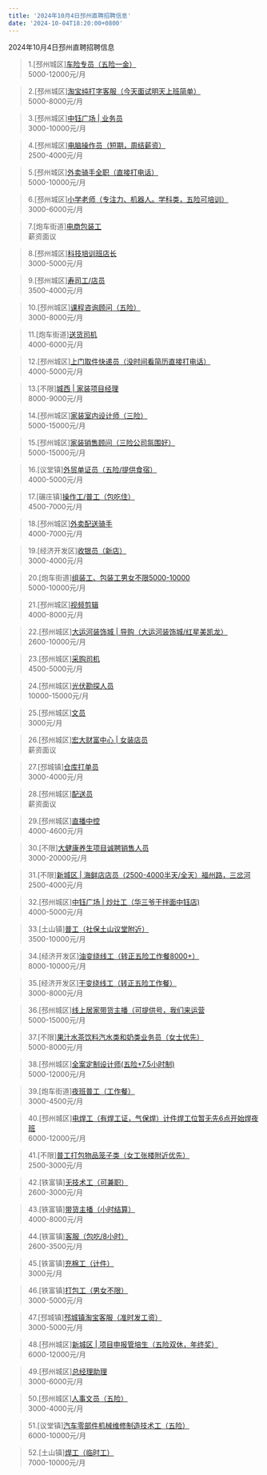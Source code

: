 ```yaml
---
title: '2024年10月4日邳州直聘招聘信息'
date: '2024-10-04T18:20:00+0800'
---
```

2024年10月4日邳州直聘招聘信息
<!--more-->
>1.[邳州城区][车险专员（五险一金）](https://www.pizhouzhipin.com/job/30525)<br>
>5000-12000元/月

>2.[邳州城区][淘宝纯打字客服（今天面试明天上班简单）](https://www.pizhouzhipin.com/job/36818)<br>
>5000-8000元/月

>3.[邳州城区][中钰广场 | 业务员](https://www.pizhouzhipin.com/job/37673)<br>
>3000-10000元/月

>4.[邳州城区][电脑操作员（短期，周结薪资）](https://www.pizhouzhipin.com/job/37177)<br>
>2500-4000元/月

>5.[邳州城区][外卖骑手全职（直接打电话）](https://www.pizhouzhipin.com/job/25304)<br>
>5000-10000元/月

>6.[邳州城区][小学老师（专注力、机器人。学科类，五险可培训）](https://www.pizhouzhipin.com/job/33789)<br>
>3000-6000元/月

>7.[炮车街道][电商包装工](https://www.pizhouzhipin.com/job/32250)<br>
>薪资面议

>8.[邳州城区][科技培训班店长](https://www.pizhouzhipin.com/job/37691)<br>
>3000-5000元/月

>9.[邳州城区][寿司工/店员](https://www.pizhouzhipin.com/job/37271)<br>
>3500-4000元/月

>10.[邳州城区][课程咨询顾问（五险）](https://www.pizhouzhipin.com/job/33791)<br>
>3000-8000元/月

>11.[炮车街道][送货司机](https://www.pizhouzhipin.com/job/28587)<br>
>4000-6000元/月

>12.[邳州城区][上门取件快递员（没时间看简历直接打电话）](https://www.pizhouzhipin.com/job/37280)<br>
>4000-5000元/月

>13.[不限][城西 | 家装项目经理](https://www.pizhouzhipin.com/job/34754)<br>
>8000-9000元/月

>14.[邳州城区][家装室内设计师（三险）](https://www.pizhouzhipin.com/job/17714)<br>
>5000-15000元/月

>15.[邳州城区][家装销售顾问（三险公司氛围好）](https://www.pizhouzhipin.com/job/15739)<br>
>5000-15000元/月

>16.[议堂镇][外贸单证员（五险/提供食宿）](https://www.pizhouzhipin.com/job/33725)<br>
>4000-5000元/月

>17.[碾庄镇][操作工/普工（包吃住）](https://www.pizhouzhipin.com/job/37450)<br>
>4500-7000元/月

>18.[邳州城区][外卖配送骑手](https://www.pizhouzhipin.com/job/36574)<br>
>4000-7000元/月

>19.[经济开发区][收银员（新店）](https://www.pizhouzhipin.com/job/37653)<br>
>3000-4000元/月

>20.[炮车街道][组装工、包装工男女不限5000-10000](https://www.pizhouzhipin.com/job/36719)<br>
>5000-10000元/月

>21.[邳州城区][视频剪辑](https://www.pizhouzhipin.com/job/37266)<br>
>4000-8000元/月

>22.[邳州城区][大运河装饰城 | 导购（大运河装饰城/红星美凯龙）](https://www.pizhouzhipin.com/job/26212)<br>
>2600-10000元/月

>23.[邳州城区][采购司机](https://www.pizhouzhipin.com/job/32252)<br>
>4500-5000元/月

>24.[邳州城区][光伏勘探人员](https://www.pizhouzhipin.com/job/36802)<br>
>10000-15000元/月

>25.[邳州城区][文员](https://www.pizhouzhipin.com/job/37699)<br>
>3000元/月

>26.[邳州城区][宏大财富中心 | 女装店员](https://www.pizhouzhipin.com/job/37695)<br>
>薪资面议

>27.[邳城镇][仓库打单员](https://www.pizhouzhipin.com/job/37624)<br>
>3000-4000元/月

>28.[邳州城区][配送员](https://www.pizhouzhipin.com/job/36581)<br>
>薪资面议

>29.[邳州城区][直播中控](https://www.pizhouzhipin.com/job/33970)<br>
>4000-4600元/月

>30.[不限][大健康养生项目诚聘销售人员](https://www.pizhouzhipin.com/job/37675)<br>
>3000-20000元/月

>31.[不限][新城区 | 海鲜店店员（2500-4000半天/全天）福州路，三岔河](https://www.pizhouzhipin.com/job/35093)<br>
>2500-4000元/月

>32.[邳州城区][中钰广场 | 炒灶工（华三爷干拌面中钰店)](https://www.pizhouzhipin.com/job/37541)<br>
>4000-5000元/月

>33.[土山镇][普工（社保土山议堂附近）](https://www.pizhouzhipin.com/job/33319)<br>
>3500-10000元/月

>34.[经济开发区][油变绕线工（转正五险工作餐8000+）](https://www.pizhouzhipin.com/job/37698)<br>
>8000-10000元/月

>35.[经济开发区][干变绕线工（转正五险工作餐）](https://www.pizhouzhipin.com/job/37697)<br>
>3000-8000元/月

>36.[邳州城区][线上居家带货主播（可提供号，我们来运营](https://www.pizhouzhipin.com/job/36318)<br>
>5000-15000元/月

>37.[不限][果汁水茶饮料汽水类和奶类业务员（女士优先）](https://www.pizhouzhipin.com/job/33844)<br>
>5000-8000元/月

>38.[邳州城区][全案定制设计师(五险+7.5小时制)](https://www.pizhouzhipin.com/job/31882)<br>
>5000-12000元/月

>39.[炮车街道][夜班普工（工作餐）](https://www.pizhouzhipin.com/job/22159)<br>
>3000-4500元/月

>40.[邳州城区][电焊工（有焊工证，气保焊）计件焊工位暂无先6点开始焊夜班](https://www.pizhouzhipin.com/job/30037)<br>
>6000-12000元/月

>41.[不限][普工打包物品笼子类（女工张楼附近优先）](https://www.pizhouzhipin.com/job/36391)<br>
>2500-3000元/月

>42.[铁富镇][无技术工（可兼职）](https://www.pizhouzhipin.com/job/37671)<br>
>2600-3000元/月

>43.[铁富镇][带货主播（小时结算）](https://www.pizhouzhipin.com/job/37667)<br>
>4000-8000元/月

>44.[铁富镇][客服（包吃/8小时）](https://www.pizhouzhipin.com/job/37668)<br>
>2600-3500元/月

>45.[铁富镇][充棉工（计件）](https://www.pizhouzhipin.com/job/37670)<br>
>3000元/月

>46.[铁富镇][打包工（男女不限）](https://www.pizhouzhipin.com/job/37669)<br>
>3000-5000元/月

>47.[邳城镇][邳城镇淘宝客服（准时发工资）](https://www.pizhouzhipin.com/job/33769)<br>
>3000-5000元/月

>48.[邳州城区][新城区 | 项目申报管培生（五险双休，年终奖）](https://www.pizhouzhipin.com/job/37694)<br>
>6000-12000元/月

>49.[邳州城区][总经理助理](https://www.pizhouzhipin.com/job/37689)<br>
>3000-6000元/月

>50.[邳州城区][人事文员（五险）](https://www.pizhouzhipin.com/job/37390)<br>
>3000-4000元/月

>51.[议堂镇][汽车零部件机械维修制造技术工（五险）](https://www.pizhouzhipin.com/job/37577)<br>
>6000-10000元/月

>52.[土山镇][焊工（临时工）](https://www.pizhouzhipin.com/job/15033)<br>
>7000-10000元/月

